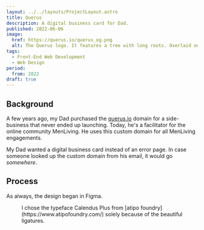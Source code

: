```yaml
---
layout: ../../layouts/ProjectLayout.astro
title: Querus
description: A digital business card for Dad.
published: 2022-06-06
image:
  href: https://querus.io/querus_og.png
  alt: The Querus logo. It features a tree with long roots. Overlaid on the tree, a banner reads Querus.
tags: 
  - Front-End Web Development
  - Web Design
period:
  from: 2022
draft: true
---
```


## Background

A few years ago, my Dad purchased the [querus.io](https://querus.io/) domain for a side-business that never ended up launching. Today, he's a facilitator for the online community MenLiving. He uses this custom domain for all MenLiving engagements.

My Dad wanted a digital business card instead of an error page. In case someone looked up the custom domain from his email, it would go *somewhere*.

## Process

As always, the design began in Figma.

<Figure
  image={{
    href: "/src/img/projects/querus/querus_wireframe.png",
    alt: "A stylized wireframe of the Querus website in Figma."
  }}
>
  I chose the typeface Calendus Plus from [atipo foundry](https://www.atipofoundry.com/) solely because of the beautiful ligatures.
</Figure>
